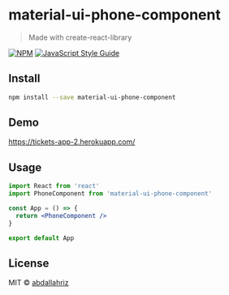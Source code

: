 # material-ui-phone-component

> Made with create-react-library

[![NPM](https://img.shields.io/npm/v/material-ui-phone-component.svg)](https://www.npmjs.com/package/material-ui-phone-component) [![JavaScript Style Guide](https://img.shields.io/badge/code_style-standard-brightgreen.svg)](https://standardjs.com)

## Install

```bash
npm install --save material-ui-phone-component
```

## Demo

https://tickets-app-2.herokuapp.com/

## Usage

```jsx
import React from 'react'
import PhoneComponent from 'material-ui-phone-component'

const App = () => {
  return <PhoneComponent />
}

export default App
```

## License

MIT © [abdallahriz](https://github.com/abdallahriz)
